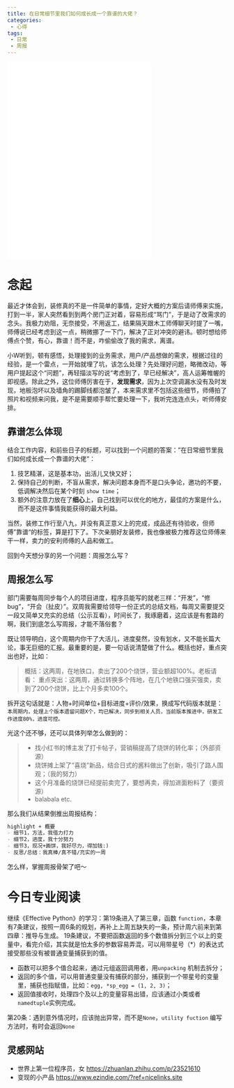 ```yaml
---
title: 在日常细节里我们如何成长成一个靠谱的大佬？
categories:
 - 心得
tags: 
 - 日常
 - 周报
---
```


<iframe frameborder="no" border="0" marginwidth="0" marginheight="0" width=330 height=450 src="//music.163.com/outchain/player?type=0&id=7289498727&auto=1&height=430"></iframe>

# 念起

最近才体会到，装修真的不是一件简单的事情，定好大概的方案后请师傅来实施，打到一半，家人突然看到到两个房门正对着，容易形成“骂门”，于是动了改需求的念头。我极力劝阻，无奈接受，不用返工，结果隔天跟木工师傅聊天时提了一嘴，师傅说已经考虑到这一点，稍微挪了一下门，解决了正对冲突的避讳。顿时想给师傅点个赞，有心，靠谱！而不是，咋偷偷改了我的需求，离谱。

小W听到，顿有感悟，处理接到的业务需求，用户/产品想做的需求，根据过往的经验，是一个雷点，一开始就埋了坑，该怎么处理？先处理好问题，略微改动，等用户提起这个“问题”，再轻描淡写的说“考虑到了，早已经解决”，高人运筹帷幄的即视感。除此之外，这位师傅厉害在于，**发现需求**，因为上次空调漏水没有及时发现，地板泡坏以及墙角的踢脚线都泡皱了，本来需求里不包括这些细节，师傅拍了照片和视频来问我，是不是需要顺手帮忙要处理一下，我听完连连点头，听师傅安排。

## 靠谱怎么体现
结合工作内容，和前些日子的标题，可以找到一个问题的答案：”在日常细节里我们如何成长成一个靠谱的大佬“：
1. 技艺精湛，这是基本功，出活儿又快又好；
2. 保持自己的判断，不盲从需求，解决问题本身而不是口头争论，邀功的不要，低调解决然后在某个时刻 `show time`；
3. 额外的注意力放在了**细心**上，自己找到可以优化的地方，最佳的方案是什么，而不是这件事情我能获得的最大利益。

当然，装修工作行至八九，并没有真正意义上的完成，成品还有待验收，但师傅”靠谱“的标签，算是打下了。下次亲朋好友装修，我也像被极力推荐这位师傅来干一样，卖力的安利师傅的人品和做工。

回到今天想分享的另一个问题：周报怎么写？

##  周报怎么写
部门需要每周同步每个人的项目进度，程序员能写的就老三样：“开发”，“修bug”，“开会（扯皮）”。双周我需要给领导一份正式的总结文档，每周又需要提交一段又简单又充实的总结（公示互看），时间长了，我琢磨着，这应该是有套路的啊，我们到底怎么写周报，才能不落俗套？

既让领导明白，这个周期内你干了大活儿，进度斐然，没有划水，又不能长篇大论，事无巨细的汇报。最重要的是，要一句话说清楚做了什么。概括也好，重点突出也好，比如：
> 概括：这两周，在地铁口，卖出了200个烧饼，营业额超100%。老板请看：
> 重点突出：这两周，通过转换多个阵地，在几个地铁口强买强卖，卖到了200个烧饼，比上个月多卖100个。

拆开这句话就是：人物+时间单位+目标进度+评价/效果，换成写代码版本就是：`本周期内，处理上个版本遗留问题X个，均已解决，同步到相关人员，当前版本推进中，研发工作进度80%，进度可控。`

光这个还不够，还可以具体列举怎么做到的：

> - 找小红书的博主发了打卡帖子，营销稿提高了烧饼的转化率；（外部资源）
> - 烧饼摊上架了“喜烧”新品，结合日式的酱料做出了创新，吸引了路人围观；（我的努力）
> - 这个月准备的烧饼已经提前卖完了，要想再卖，得加进面粉料了（要资源）
> - balabala etc.

那么我们从结果倒推出周报结构：

```md
highlight + 概要
- 细节1，方法，我借力打力 
- 细节2，进度，我十分努力
- 细节3，现况+画饼，我好尽力，得加钱:)
- 反思/总结：我真棒/真不错/充实的一周
```

怎么样，掌握周报骨架了吧～


# 今日专业阅读

继续《Effective Python》的学习：第19条进入了第三章，函数 `function`，本章有7条建议，按照一周6条的规划，再补上上周五缺失的一条，预计周六前来到第四章：推导与生成。
19条建议，不要把函数返回的多个数值拆分到三个以上的变量中，看完介绍，其实就是怕太多的参数容易弄混，可以用带星号（*）的表达式接受那些没有被普通变量捕获到的值。
- 函数可以把多个值合起来，通过元组返回调用者，用`unpacking` 机制去拆分；
- 返回的多个值，可以用普通变量没有捕获的部分，捕获到一个带星号的变量里，捕获也指赋值，比如：`egg, *sp_egg = (1, 2, 3)`；
- 返回值接收时，处理四个及以上的变量容易出错，应该通过小类或者`namedtuple`实例完成。

第20条：遇到意外情况时，应该抛出异常，而不是`None`，`utility fuction` 编写方法时，有时会返回`None` 

## 灵感网站

- 世界上第一位程序员，女 https://zhuanlan.zhihu.com/p/23521610
- 变现的小产品 https://www.ezindie.com/?ref=nicelinks.site
